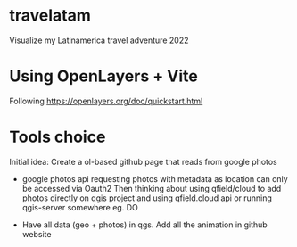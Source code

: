 # travelatam
Visualize my Latinamerica travel adventure 2022

# Using OpenLayers + Vite
Following https://openlayers.org/doc/quickstart.html

# Tools choice
Initial idea: Create a ol-based github page that reads from google photos
  - google photos api requesting photos with metadata as location can only be accessed via Oauth2
Then thinking about using qfield/cloud to add photos directly on qgis project and using qfield.cloud api or running qgis-server somewhere eg. DO
  + Have all data (geo + photos) in qgs. Add all the animation in github website
